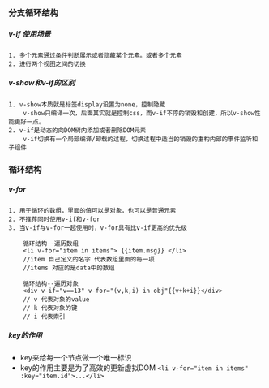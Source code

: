 ### 分支循环结构
##### v-if 使用场景
	1. 多个元素通过条件判断展示或者隐藏某个元素。或者多个元素
	2. 进行两个视图之间的切换
##### v-show和v-if的区别
	1. v-show本质就是标签display设置为none，控制隐藏
		v-show只编译一次，后面其实就是控制css，而v-if不停的销毁和创建，所以v-show性能更好一点。
	2. v-if是动态的向DOM树内添加或者删除DOM元素
		v-if切换有一个局部编译/卸载的过程，切换过程中适当的销毁的重构内部的事件监听和子组件
### 循环结构
##### v-for
    1. 用于循环的数组，里面的值可以是对象，也可以是普通元素
	2. 不推荐同时使用v-if和v-for
	3. 当v-if与v-for一起使用时，v-for具有比v-if更高的优先级
```
	循环结构--遍历数组
	<li v-for="item in items"> {{item.msg}} </li>
	//item 自己定义的名字 代表数组里面的每一项
	//items 对应的是data中的数组
	
	循环结构--遍历对象
	<div v-if="v==13" v-for="(v,k,i) in obj"{{v+k+i}}</div>
	// v 代表对象的value
	// k 代表对象的键
	// i 代表索引
```
 ##### key的作用
- key来给每一个节点做一个唯一标识
- key的作用主要是为了高效的更新虚拟DOM
 ``` <li v-for="item in items" :key="item.id">...</li>   ```

